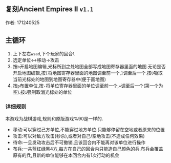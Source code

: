 
## 复刻Ancient Empires II `v1.1`

作者: 171240525

## 主循环

1. 上下左右`wsad`,下个玩家的回合`l`
2. 选定单位$\leftrightarrow$移动$\rightarrow$攻击
3. 按`o`开启地图编辑,光标所到之处地图全部写成地图寄存器里面的地图.无论是否开启地图编辑,按`[`将地图寄存器里面的地图调至前一个,`]`调至后一个.按`0`吸取当前光标处的地图到地图寄存器中(便于画地图)
4. 按`p`布置单位,按`-`将单位寄存器里面的单位调至前一个,`=`调至后一个(第一个为空).按`i`强制取消光标处的单位

### 详细规则

本游戏为战棋游戏,规则和原版游戏%90是一样的.

- 移动:可以穿过己方单位,不能穿过地方单位.只能够停留在空地或者原来的位置
- 攻击:可以对敌方攻击(秒杀),或者对自己/空地攻击(不造成任何效果)
- 待命:一旦发动攻击后不可撤销,且该回合内不能再对该单位进行操作
- 布兵:一共蓝红绿黑4方,每方在自己的回合内只能造自己颜色的兵.布兵会覆盖原有的兵,且新的单位能够在本回合内有1次行动的机会

